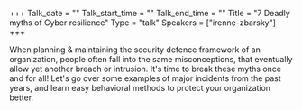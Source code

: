 +++
Talk_date = ""
Talk_start_time = ""
Talk_end_time = ""
Title = "7 Deadly myths of Cyber resilience"
Type = "talk"
Speakers = ["irenne-zbarsky"]
+++

When planning & maintaining the security defence framework of an organization, people often fall into the same misconceptions, that eventually allow yet another breach or intrusion. It's time to break these myths once and for all! Let's go over some examples of major incidents from the past years, and learn easy behavioral methods to protect your organization better. 
